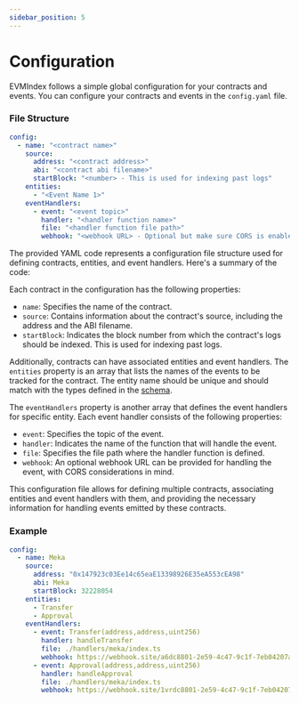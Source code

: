 ```yaml
---
sidebar_position: 5
---
```


# Configuration

EVMIndex follows a simple global configuration for your contracts and events.
You can configure your contracts and events in the `config.yaml` file.

### File Structure
```yaml
config:
  - name: "<contract name>"
    source:
      address: "<contract address>"
      abi: "<contract abi filename>"
      startBlock: "<number> - This is used for indexing past logs"
    entities:
      - "<Event Name 1>"
    eventHandlers:
      - event: "<event topic>"
        handler: "<handler function name>"
        file: "<handler function file path>"
        webhook: "<webhook URL> - Optional but make sure CORS is enabled. "
```
The provided YAML code represents a configuration file structure used for defining contracts, entities, and event handlers. Here's a summary of the code:

Each contract in the configuration has the following properties:
- `name`: Specifies the name of the contract.
- `source`: Contains information about the contract's source, including the address and the ABI filename.
- `startBlock`: Indicates the block number from which the contract's logs should be indexed. This is used for indexing past logs. 

Additionally, contracts can have associated entities and event handlers. The `entities` property is an array that lists the names of the events to be tracked for the contract. 
The entity name should be unique and should match with the types defined in the [schema](schema).

The `eventHandlers` property is another array that defines the event handlers for specific entity. Each event handler consists of the following properties:
- `event`: Specifies the topic of the event.
- `handler`: Indicates the name of the function that will handle the event.
- `file`: Specifies the file path where the handler function is defined.
- `webhook`: An optional webhook URL can be provided for handling the event, with CORS considerations in mind.

This configuration file allows for defining multiple contracts, associating entities and event handlers with them, and providing the necessary information for handling events emitted by these contracts.

### Example
```yaml
config:
  - name: Meka
    source:
      address: "0x147923c03Ee14c65eaE13398926E35eA553cEA98"
      abi: Meka
      startBlock: 32228054
    entities:
      - Transfer
      - Approval
    eventHandlers:
      - event: Transfer(address,address,uint256)
        handler: handleTransfer
        file: ./handlers/meka/index.ts
        webhook: https://webhook.site/a6dc8801-2e59-4c47-9c1f-7eb04207a05e
      - event: Approval(address,address,uint256)
        handler: handleApproval
        file: ./handlers/meka/index.ts
        webhook: https://webhook.site/1vrdc8801-2e59-4c47-9c1f-7eb04207a05e

```